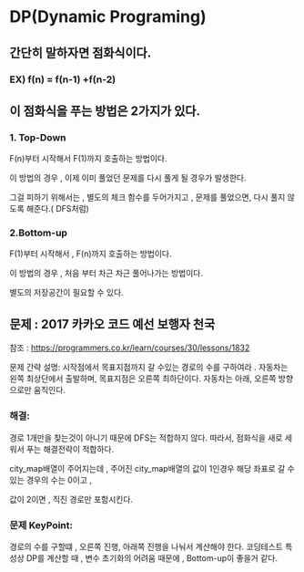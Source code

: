 #  DP(Dynamic Programing)


## 간단히 말하자면 점화식이다.
### EX) f(n) = f(n-1) +f(n-2)

## 이 점화식을 푸는 방법은  2가지가 있다.

### 1. Top-Down

F(n)부터 시작해서 F(1)까지 호출하는 방법이다.

이 방법의 경우 , 이제 이미 풀었던 문제를 다시 풀게 될 경우가 발생한다. 

그걸 피하기 위해서는 , 별도의 체크 함수를 두어가지고 , 문제를 풀었으면, 다시 풀지 않도록 해준다.( DFS처럼)

### 2.Bottom-up


F(1)부터 시작해서 , F(n)까지 호출하는 방법이다.

이 방법의 경우 , 처음 부터 차근 차근 풀어나가는 방법이다. 

별도의 저장공간이 필요할 수 있다.


## 문제 : 2017 카카오 코드 예선 보행자 천국


참조 : https://programmers.co.kr/learn/courses/30/lessons/1832


문제 간략 설명: 시작점에서 목표지점까지 갈 수있는 경로의 수를 구하여라  . 자동차는 왼쪽 최상단에서 출발하며, 목표지점은 오른쪽 최하단이다. 자동차는 아래, 오른쪽 방향으로만 움직인다.


     
     

### 해결: 

경로 1개만을 찾는것이 아니기 때문에 DFS는 적합하지 않다. 따라서, 점화식을 새로 세워서 푸는 해결전략이 적합하다.

city_map배열이 주어지는데 , 주어진 city_map배열의 값이 1인경우 해당 좌표로 갈 수있는 경우의 수는 0이고 , 

값이 2이면 , 직진 경로만 포함시킨다.


### 문제 KeyPoint: 
경로의 수를 구할떄 , 오른쪽 진행, 아래쪽 진행을 나눠서 계산해야 한다. 
코딩테스트 특성상 DP를 계산할 때 ,  변수 초기화의 어려움 때문에 , Bottom-up이 좋을거 같다.
